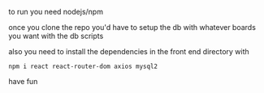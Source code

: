 to run you need nodejs/npm 

once you clone the repo you'd have to setup the db with whatever boards you want with the db scripts

also you need to install the dependencies in the front end directory with 

```
npm i react react-router-dom axios mysql2
```

have fun

